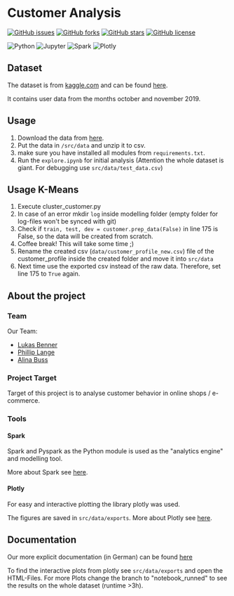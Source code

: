 # Customer Analysis


[![GitHub issues](https://img.shields.io/github/issues/BennerLukas/customeranalysis)](https://github.com/BennerLukas/customeranalysis/issues)
[![GitHub forks](https://img.shields.io/github/forks/BennerLukas/customeranalysis)](https://github.com/BennerLukas/customeranalysis/network)
[![GitHub stars](https://img.shields.io/github/stars/BennerLukas/customeranalysis)](https://github.com/BennerLukas/customeranalysis/stargazers)
[![GitHub license](https://img.shields.io/github/license/BennerLukas/customeranalysis)](https://github.com/BennerLukas/customeranalysis/blob/main/LICENSE)

![Python](https://img.shields.io/badge/Language-Python-lightgrey?style=flat&logo=python)
![Jupyter](https://img.shields.io/badge/Tool-Jupyter-lightgrey?style=flat&logo=jupyter)
![Spark](https://img.shields.io/badge/Library-Spark-lightgrey?style=flat&logo=Apache-Spark)
![Plotly](https://img.shields.io/badge/Library-Plotly-lightgrey?style=flat&logo=Plotly)


## Dataset
The dataset is from [kaggle.com](kaggle.com) and can be found [here](https://www.kaggle.com/mkechinov/ecommerce-behavior-data-from-multi-category-store).

It contains user data from the months october and november 2019.

## Usage
1. Download the data from [here](https://www.kaggle.com/mkechinov/ecommerce-behavior-data-from-multi-category-store).
2. Put the data in ```/src/data``` and unzip it to csv.
3. make sure you have installed all modules from ```requirements.txt```.
4. Run the ```explore.ipynb``` for initial analysis (Attention the whole dataset is giant. For debugging use ```src/data/test_data.csv```)

## Usage K-Means
1. Execute cluster_customer.py
2. In case of an error mkdir ```log``` inside modelling folder (empty folder for log-files won't be synced with git)
3. Check if ```train, test, dev = customer.prep_data(False)``` in line 175 is False, so the data will be created from scratch.
4. Coffee break! This will take some time ;)
5. Rename the created csv (```data/customer_profile_new.csv```) file of the customer_profile inside the created folder and move it into ```src/data```
6. Next time use the exported csv instead of the raw data. Therefore, set line 175 to ```True``` again.
## About the project

### Team
Our Team:
- [Lukas Benner](https://github.com/BennerLukas)
- [Phillip Lange](https://github.com/Sabokou)
- [Alina Buss](https://github.com/Alinabuss)

### Project Target
Target of this project is to analyse customer behavior in online shops / e-commerce.

### Tools

#### Spark
Spark and Pyspark as the Python module is used as the "analytics engine" and modelling tool.

More about Spark see [here](https://spark.apache.org/).

#### Plotly
For easy and interactive plotting the library plotly was used.

The figures are saved in ```src/data/exports```.
More about Plotly see [here](https://plotly.com/).

## Documentation

Our more explicit documentation (in German) can be found [here](https://github.com/BennerLukas/customeranalysis/blob/main/documentation.md)


To find the interactive plots from plotly see ```src/data/exports``` and open the HTML-Files. 
For more Plots change the branch to "notebook_runned" to see the results on the whole dataset (runtime >3h).